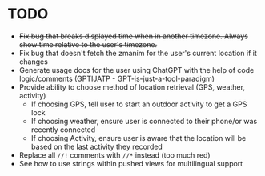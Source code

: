# TODO

- ~~Fix bug that breaks displayed time when in another timezone. Always show time relative to the user's timezone.~~
- Fix bug that doesn't fetch the zmanim for the user's current location if it changes
- Generate usage docs for the user using ChatGPT with the help of code logic/comments (GPTIJATP - GPT-is-just-a-tool-paradigm)
- Provide ability to choose method of location retrieval (GPS, weather, activity)
  - If choosing GPS, tell user to start an outdoor activity to get a GPS lock
  - If choosing weather, ensure user is connected to their phone/or was recently connected
  - If choosing Activity, ensure user is aware that the location will be based on the last activity they recorded
- Replace all `//!` comments with `//*` instead (too much red)
- See how to use strings within pushed views for multilingual support

